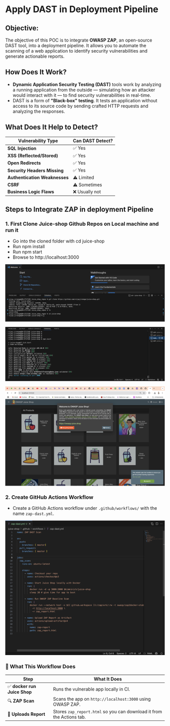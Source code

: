 # Apply DAST in Deployment Pipeline

## Objective:
The objective of this POC is to integrate **OWASP ZAP**, an open-source DAST tool, into a deployment pipeline. It allows you to automate the scanning of a web application to identify security vulnerabilities and generate actionable reports.

## How Does It Work?
- **Dynamic Application Security Testing (DAST)** tools work by analyzing a running application from the outside — simulating how an attacker would interact with it — to find security vulnerabilities in real-time.
- DAST is a form of **"Black-box" testing**. It tests an application without access to its source code by sending crafted HTTP requests and analyzing the responses.


## What Does It Help to Detect?

| Vulnerability Type         | Can DAST Detect?       |
|----------------------------|------------------------|
| **SQL Injection**          | ✅ Yes                |
| **XSS (Reflected/Stored)** | ✅ Yes                |
| **Open Redirects**         | ✅ Yes                |
| **Security Headers Missing** | ✅ Yes             |
| **Authentication Weaknesses** | ⚠️ Limited        |
| **CSRF**                   | ⚠️ Sometimes          |
| **Business Logic Flaws**   | ❌ Usually not         |


## Steps to Integrate ZAP in deployment Pipeline

### 1. First Clone Juice-shop Github Repos on Local machine and run it

 - Go into the cloned folder with cd juice-shop
 - Run npm install
 - Run npm start
 - Browse to http://localhost:3000

![Juice Shop Repos](images/clone_repos.png)

![Juice Shop App started Locally](images/juice_shop.png)

![Juice Shop started Locally](images/juice_shop_UI.png)


### 2. Create GitHub Actions Workflow

- Create a GitHub Actions workflow under `.github/workflows/` with the name `zap-dast.yml`.

![GitHub Action workflow](images/github_Action_workflow.png)

### 📝 What This Workflow Does

| Step                        | What It Does                                           |
|-----------------------------|-------------------------------------------------------|
| ✅ **docker run Juice Shop** | Runs the vulnerable app locally in CI.                |
| 🔍 **ZAP Scan**             | Scans the app on `http://localhost:3000` using OWASP ZAP. |
| 📄 **Uploads Report**       | Stores `zap_report.html` so you can download it from the Actions tab. |
